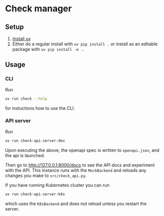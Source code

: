 # Check manager

## Setup

1. [Install uv](https://docs.astral.sh/uv/getting-started/installation/)
2. Either do a regular install with `uv pip install .` or install as an editable package with `uv pip install -e .`.

## Usage

### CLI

Run

```bash
uv run check --help
```

for instuctions how to use the CLI.

### API server

Run

```bash
uv run check-api-server-dev
```

Upon executing the above, the openapi spec is written to `openapi.json`, and the api is launched.

Then go to http://127.0.0.1:8000/docs to see the API docs and experiment with the API. This instance runs with the `MockBackend` and reloads any changes you make to `src/check_api.py`.

If you have running Kubernetes cluster you can run

```bash
uv run check-api-server-k8s
```

which uses the `K8sBackend` and does not reload unless you restart the server.
